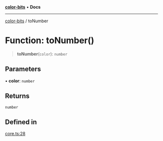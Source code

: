 [**color-bits**](../README.md) • **Docs**

***

[color-bits](../globals.md) / toNumber

# Function: toNumber()

> **toNumber**(`color`): `number`

## Parameters

• **color**: `number`

## Returns

`number`

## Defined in

[core.ts:28](https://github.com/romgrk/color-bits/blob/70d99503f1d547f1c592a245f7764ed94817ccb5/src/core.ts#L28)
